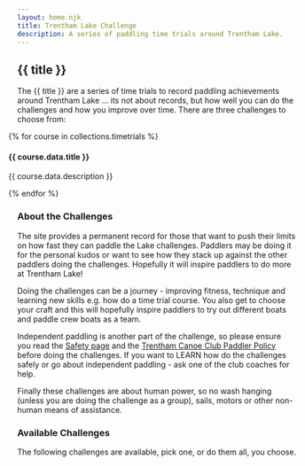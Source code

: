 ```yaml
---
layout: home.njk
title: Trentham Lake Challenge
description: A series of paddling time trials around Trentham Lake.
---
```


## {{ title }}

The {{ title }} are a series of time trials to record paddling achievements around Trentham Lake ... its not about records, but how well you can do the challenges and how you improve over time. There are three challenges to choose from:

<div class="w3-row-padding" style="margin:0 -16px">
{% for course in collections.timetrials %}
    <div class="w3-third">
            <div class="w3-card w3-container w3-hover-shadow w3-theme w3-margin-bottom" onclick="location.href='{{ course.page.url  }}'" style="cursor: pointer">
                    <h4>{{ course.data.title }}</h4>
                    <p>{{ course.data.description }}</p>
            </div>
    </div>   
{% endfor %}
</div>

### About the Challenges

The site provides a permanent record for those that want to push their limits on how fast they can paddle the Lake challenges.  Paddlers may be doing it for the personal kudos or want to see how they stack up against the other paddlers doing the challenges.  Hopefully it will inspire paddlers to do more at Trentham Lake!

Doing the challenges can be a journey - improving fitness, technique and learning new skills e.g. how do a time trial course.  You also get to choose your craft and this will hopefully inspire paddlers to try out different boats and paddle crew boats as a team.

Independent paddling is another part of the challenge, so please ensure you read the [Safety page](/safety) and the [Trentham Canoe Club Paddler Policy](https://drive.google.com/drive/folders/11EhDrVyTXSoiYzUq1QNy-JNQAecKcHPW) before doing the challenges.  If you want to LEARN how do the challenges safely or go about independent paddling - ask one of the club coaches for help.

Finally these challenges are about human power, so no wash hanging (unless you are doing the challenge as a group), sails, motors or other non-human means of assistance.

### Available Challenges

The following challenges are available, pick one, or do them all, you choose.

